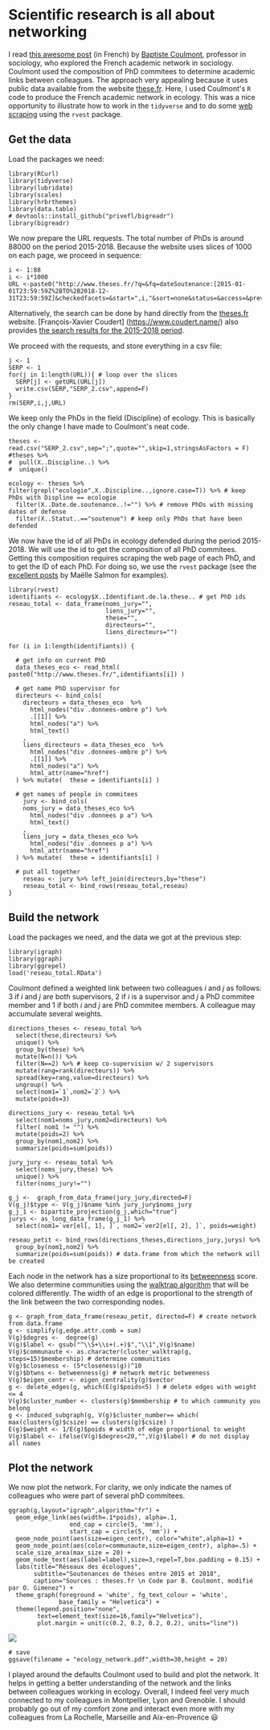 # Scientific research is all about networking

I read [this awesome post](http://coulmont.com/blog/2018/12/02/sociologue-reseau-theses-2018/) (in French) by [Baptiste Coulmont](http://coulmont.com/), professor in sociology, who explored the French academic network in sociology. Coulmont used the composition of PhD commitees to determine academic links between colleagues. The approach very appealing because it uses public data available from the website [these.fr](www.these.fr). Here, I used Coulmont's `R` code to produce the French academic network in ecology. This was a nice opportunity to illustrate how to work in the `tidyverse` and to do some [web scraping](https://en.wikipedia.org/wiki/Web_scraping) using the `rvest` package.

<!--more-->


Get the data
------------

Load the packages we need:

    library(RCurl)
    library(tidyverse)
    library(lubridate)
    library(scales)
    library(hrbrthemes)
    library(data.table)
    # devtools::install_github("privefl/bigreadr")
    library(bigreadr)

We now prepare the URL requests. The total number of PhDs is around
88000 on the period 2015-2018. Because the website uses slices of 1000 on each page, we proceed
in sequence:

    i <- 1:88
    i <- i*1000
    URL <-paste0("http://www.theses.fr/?q=&fq=dateSoutenance:[2015-01-01T23:59:59Z%2BTO%2B2018-12-31T23:59:59Z]&checkedfacets=&start=",i,"&sort=none&status=&access=&prevision=&filtrepersonne=&zone1=titreRAs&val1=&op1=AND&zone2=auteurs&val2=&op2=AND&zone3=etabSoutenances&val3=&zone4=dateSoutenance&val4a=&val4b=&type=&lng=&checkedfacets=&format=csv")

Alternatively, the search can be done by hand directly from the
[theses.fr](www.theses.fr) website. [François-Xavier Coudert]
(https://www.coudert.name/) also provides [the search results for the
2015-2018
period](https://twitter.com/fxcoudert/status/1069188451898138624).

We proceed with the requests, and store everything in a csv file:

    j <- 1
    SERP <- 1
    for(j in 1:length(URL)){ # loop over the slices
      SERP[j] <- getURL(URL[j])
      write.csv(SERP,"SERP_2.csv",append=F)
    }
    rm(SERP,i,j,URL)

We keep only the PhDs in the field (Discipline) of ecology. This is basically the only change I have made to Coulmont's neat code. 

    theses <- read.csv("SERP_2.csv",sep=";",quote="",skip=1,stringsAsFactors = F)
    #theses %>% 
    #  pull(X..Discipline..) %>% 
    #  unique()

    ecology <- theses %>% filter(grepl("ecologie",X..Discipline..,ignore.case=T)) %>% # keep PhDs with Displine == ecologie
      filter(X..Date.de.soutenance..!="") %>% # remove PhDs with missing dates of defense
      filter(X..Statut..=="soutenue") # keep only PhDs that have been defended

We now have the id of all PhDs in ecology defended during the period 2015-2018. We
will use the id to get the composition of all PhD commitees. Getting this composition 
requires scraping the web page of each PhD, and to get the
ID of each PhD. For doing so, we use the `rvest` package (see the [excellent posts](https://masalmon.eu/tags/rvest/) 
by Maëlle Salmon for examples).

    library(rvest)
    identifiants <- ecology$X..Identifiant.de.la.these.. # get PhD ids
    reseau_total <- data_frame(noms_jury="",
                               liens_jury="",
                               these="",
                               directeurs="",
                               liens_directeurs="")

    for (i in 1:length(identifiants)) {
      
      # get info on current PhD
      data_theses_eco <- read_html( paste0("http://www.theses.fr/",identifiants[i]) ) 

      # get name PhD supervisor for 
      directeurs <- bind_cols(
        directeurs = data_theses_eco  %>%
          html_nodes("div .donnees-ombre p") %>%
          .[[1]] %>%
          html_nodes("a") %>%
          html_text()
        ,
        liens_directeurs = data_theses_eco  %>%
          html_nodes("div .donnees-ombre p") %>%
          .[[1]] %>%
          html_nodes("a") %>%
          html_attr(name="href")
      ) %>% mutate(  these = identifiants[i] )
      
      # get names of people in commitees
        jury <- bind_cols( 
        noms_jury = data_theses_eco %>%
          html_nodes("div .donnees p a") %>%
          html_text()
        ,
        liens_jury = data_theses_eco %>%
          html_nodes("div .donnees p a") %>%
          html_attr(name="href")
      ) %>% mutate(  these = identifiants[i] )
        
      # put all together
        reseau <- jury %>% left_join(directeurs,by="these") 
        reseau_total <- bind_rows(reseau_total,reseau)
    }

Build the network
-----------------

Load the packages we need, and the data we got at the previous step:

    library(igraph)
    library(ggraph)
    library(ggrepel)
    load('reseau_total.RData')

Coulmont defined a weighted link between two colleagues *i* and *j* as
follows: 3 if *i* and *j* are both supervisors, 2 if *i* is a supervisor
and *j* a PhD commitee member and 1 if both *i* and *j* are PhD commitee
members. A colleague may accumulate several weights.

    directions_theses <- reseau_total %>% 
      select(these,directeurs) %>% 
      unique() %>% 
      group_by(these) %>% 
      mutate(N=n()) %>%
      filter(N==2) %>% # keep co-supervision w/ 2 supervisors 
      mutate(rang=rank(directeurs)) %>% 
      spread(key=rang,value=directeurs) %>% 
      ungroup() %>% 
      select(nom1=`1`,nom2=`2`) %>% 
      mutate(poids=3)

    directions_jury <- reseau_total %>% 
      select(nom1=noms_jury,nom2=directeurs) %>% 
      filter( nom1 != "") %>%
      mutate(poids=2) %>%
      group_by(nom1,nom2) %>% 
      summarize(poids=sum(poids))

    jury_jury <- reseau_total %>% 
      select(noms_jury,these) %>% 
      unique() %>% 
      filter(noms_jury!="")

    g_j <-  graph_from_data_frame(jury_jury,directed=F)
    V(g_j)$type <- V(g_j)$name %in% jury_jury$noms_jury
    g_j_1 <- bipartite_projection(g_j,which="true")
    jurys <- as_long_data_frame(g_j_1) %>%
      select(nom1=`ver[el[, 1], ]`, nom2=`ver2[el[, 2], ]`, poids=weight)

    reseau_petit <- bind_rows(directions_theses,directions_jury,jurys) %>%
      group_by(nom1,nom2) %>% 
      summarize(poids=sum(poids)) # data.frame from which the network will be created

Each node in the network has a size proportional to its [betweenness](https://en.wikipedia.org/wiki/Betweenness_centrality)
score. We also determine communities using the [walktrap
algorithm](http://arxiv.org/abs/physics/0512106) that will be colored differently. The width of an edge is
proportional to the strength of the link between the two corresponding
nodes.

    g <- graph_from_data_frame(reseau_petit, directed=F) # create network from data.frame
    g <- simplify(g,edge.attr.comb = sum)
    V(g)$degres <-  degree(g)
    V(g)$label <- gsub("^\\S+\\s+(.+)$","\\1",V(g)$name)
    V(g)$communaute <- as.character(cluster_walktrap(g, steps=15)$membership) # determine communities
    V(g)$closeness <- (5*closeness(g))^10
    V(g)$btwns <- betweenness(g) # network metric betweeness
    V(g)$eigen_centr <- eigen_centrality(g)$vector
    g <- delete_edges(g, which(E(g)$poids<5) ) # delete edges with weight <= 4
    V(g)$cluster_number <- clusters(g)$membership # to which community you belong
    g <- induced_subgraph(g, V(g)$cluster_number== which( max(clusters(g)$csize) == clusters(g)$csize) )
    E(g)$weight <- 1/E(g)$poids # width of edge proportional to weight
    V(g)$label <- ifelse(V(g)$degres<20,"",V(g)$label) # do not display all names

Plot the network
----------------

We now plot the network. For clarity, we only indicate the names of
colleagues who were part of several phD commitees.

    ggraph(g,layout="igraph",algorithm="fr") + 
      geom_edge_link(aes(width=.1*poids), alpha=.1, 
                     end_cap = circle(5, 'mm'), 
                     start_cap = circle(5, 'mm')) +
      geom_node_point(aes(size=eigen_centr), color="white",alpha=1) +
      geom_node_point(aes(color=communaute,size=eigen_centr), alpha=.5) +
      scale_size_area(max_size = 20) +
      geom_node_text(aes(label=label),size=3,repel=T,box.padding = 0.15) +
      labs(title="Réseaux des écologues",
           subtitle="Soutenances de thèses entre 2015 et 2018",
           caption="Sources : theses.fr \n Code par B. Coulmont, modifié par O. Gimenez") +
      theme_graph(foreground = 'white', fg_text_colour = 'white',
                  base_family = "Helvetica") +
      theme(legend.position="none",
            text=element_text(size=16,family="Helvetica"),
            plot.margin = unit(c(0.2, 0.2, 0.2, 0.2), units="line"))

![](https://github.com/oliviergimenez/phd-in-ecology-network/blob/master/network_of_ecologists.png)<!-- -->

    # save
    ggsave(filename = "ecology_network.pdf",width=30,height = 20)

I played around the defaults Coulmont used to build and plot the network. It helps in getting a better understanding of the network and the links between colleagues working in ecology. Overall, I indeed feel very much connected to my colleagues in Montpellier, Lyon and Grenoble. I should probably go out of my comfort zone and interact even more with my colleagues from La Rochelle, Marseille and Aix-en-Provence :smiley: 
